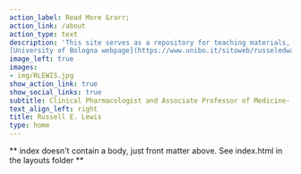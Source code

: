```yaml
---
action_label: Read More &rarr;
action_link: /about
action_type: text
description: 'This site serves as a repository for teaching materials, lecture slides, and links to current research projects. More information is available via my 
[University of Bologna webpage](https://www.unibo.it/sitoweb/russeledward.lewis), or from my [*curriculum vitae*](https://russlewisbo.github.io/markdown-cv/). <br> <br>Please follow the following link for my [conflict of interest disclosure](https://drive.google.com/file/d/1JZ8pRfxSpeWRe8quEke7Kv3QEAUO8Jyl/view?usp=sharing).<br><br>'
image_left: true
images:
- img/RLEWIS.jpg
show_action_link: true
show_social_links: true
subtitle: Clinical Pharmacologist and Associate Professor of Medicine- Infectious Diseases
text_align_left: right
title: Russell E. Lewis
type: home
---
```


\*\* index doesn't contain a body, just front matter above. See index.html in the layouts folder \*\*
